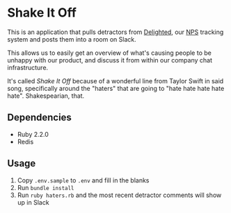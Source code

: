 # Shake It Off
This is an application that pulls detractors from [Delighted](https://delighted.com/),
our [NPS](http://en.wikipedia.org/wiki/Net_Promoter) tracking system and posts
them into a room on Slack.

This allows us to easily get an overview of what's causing people to be unhappy
with our product, and discuss it from within our company chat infrastructure.

It's called *Shake It Off* because of a wonderful line from Taylor Swift in said
song, specifically around the "haters" that are going to "hate hate hate hate hate".
Shakespearian, that.

## Dependencies
- Ruby 2.2.0
- Redis

## Usage
1. Copy `.env.sample` to `.env` and fill in the blanks
2. Run `bundle install`
3. Run `ruby haters.rb` and the most recent detractor comments will show up in Slack
